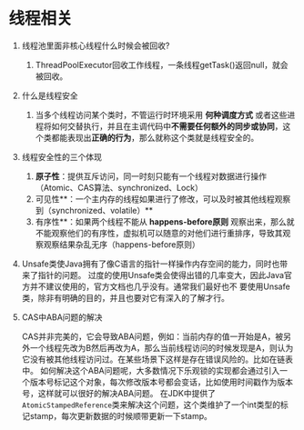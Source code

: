 # 线程相关

1. 线程池里面非核心线程什么时候会被回收?
   1. ThreadPoolExecutor回收工作线程，一条线程getTask()返回null，就会被回收。
2. 什么是线程安全
   1. 当多个线程访问某个类时，不管运行时环境采用 **何种调度方式** 或者这些进程将如何交替执行，并且在主调代码中**不需要任何额外的同步或协同**，这个类都能表现出**正确的行为**，那么就称这个类就是线程安全的。
3. 线程安全性的三个体现
   1. **原子性**：提供互斥访问，同一时刻只能有一个线程对数据进行操作（Atomic、CAS算法、synchronized、Lock）
   2. 可见性**：一个主内存的线程如果进行了修改，可以及时被其他线程观察到（synchronized、volatile）**
   3. 有序性**：如果两个线程不能从 **happens-before原则** 观察出来，那么就不能观察他们的有序性，虚拟机可以随意的对他们进行重排序，导致其观察观察结果杂乱无序（happens-before原则）
4. Unsafe类使Java拥有了像C语言的指针一样操作内存空间的能力，同时也带来了指针的问题。 过度的使用Unsafe类会使得出错的几率变大，因此Java官方并不建议使用的，官方文档也几乎没有。通常我们最好也不 要使用Unsafe类，除非有明确的目的，并且也要对它有深入的了解才行。
5. CAS中ABA问题的解决

   CAS并非完美的，它会导致ABA问题，例如：当前内存的值一开始是A，被另外一个线程先改为B然后再改为A，那么当前线程访问的时候发现是A，则认为它没有被其他线程访问过。在某些场景下这样是存在错误风险的。比如在链表中。 如何解决这个ABA问题呢，大多数情况下乐观锁的实现都会通过引入一个版本号标记这个对象，每次修改版本号都会变话，比如使用时间戳作为版本号，这样就可以很好的解决ABA问题。 在JDK中提供了`AtomicStampedReference`类来解决这个问题，这个类维护了一个int类型的标记stamp，每次更新数据的时候顺带更新一下stamp。

   
